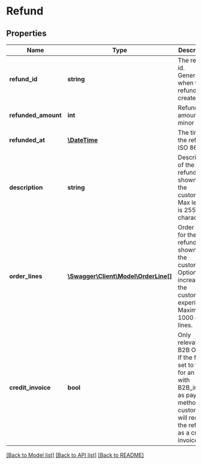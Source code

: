 # Refund

## Properties
Name | Type | Description | Notes
------------ | ------------- | ------------- | -------------
**refund_id** | **string** | The refund id. Generated when the refund is created. | [optional] 
**refunded_amount** | **int** | Refunded amount in minor units. | [optional] 
**refunded_at** | [**\DateTime**](\DateTime.md) | The time of the refund. ISO 8601. | [optional] 
**description** | **string** | Description of the refund shown to the customer. Max length is 255 characters. | [optional] 
**order_lines** | [**\Swagger\Client\Model\OrderLine[]**](OrderLine.md) | Order lines for the refund shown to the customer. Optional but increases the customer experience. Maximum 1000 order lines. | [optional] 
**credit_invoice** | **bool** | Only relevant for B2B Orders. If the flag is set to true for an order with B2B_invoice as payment method, the customer will receive the refund as a credit invoice. | [optional] 

[[Back to Model list]](../README.md#documentation-for-models) [[Back to API list]](../README.md#documentation-for-api-endpoints) [[Back to README]](../README.md)


